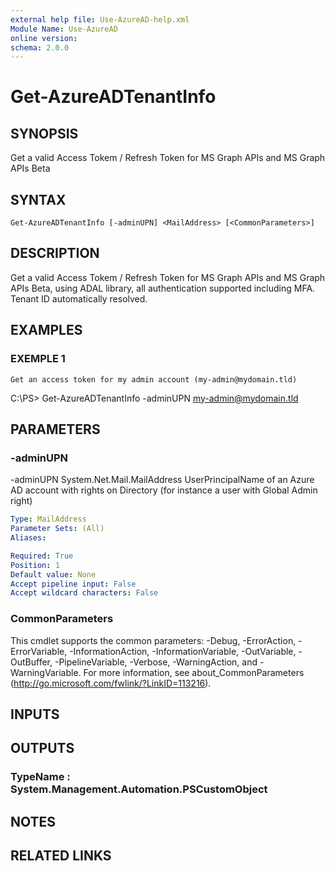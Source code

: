 ```yaml
---
external help file: Use-AzureAD-help.xml
Module Name: Use-AzureAD
online version:
schema: 2.0.0
---
```


# Get-AzureADTenantInfo

## SYNOPSIS
Get a valid Access Tokem / Refresh Token for MS Graph APIs and MS Graph APIs Beta

## SYNTAX

```
Get-AzureADTenantInfo [-adminUPN] <MailAddress> [<CommonParameters>]
```

## DESCRIPTION
Get a valid Access Tokem / Refresh Token for MS Graph APIs and MS Graph APIs Beta, using ADAL library, all authentication supported including MFA.
Tenant ID automatically resolved.

## EXAMPLES

### EXEMPLE 1
```
Get an access token for my admin account (my-admin@mydomain.tld)
```

C:\PS\> Get-AzureADTenantInfo -adminUPN my-admin@mydomain.tld

## PARAMETERS

### -adminUPN
-adminUPN System.Net.Mail.MailAddress
UserPrincipalName of an Azure AD account with rights on Directory (for instance a user with Global Admin right)

```yaml
Type: MailAddress
Parameter Sets: (All)
Aliases:

Required: True
Position: 1
Default value: None
Accept pipeline input: False
Accept wildcard characters: False
```

### CommonParameters
This cmdlet supports the common parameters: -Debug, -ErrorAction, -ErrorVariable, -InformationAction, -InformationVariable, -OutVariable, -OutBuffer, -PipelineVariable, -Verbose, -WarningAction, and -WarningVariable.
For more information, see about_CommonParameters (http://go.microsoft.com/fwlink/?LinkID=113216).

## INPUTS

## OUTPUTS

### TypeName : System.Management.Automation.PSCustomObject
## NOTES

## RELATED LINKS
